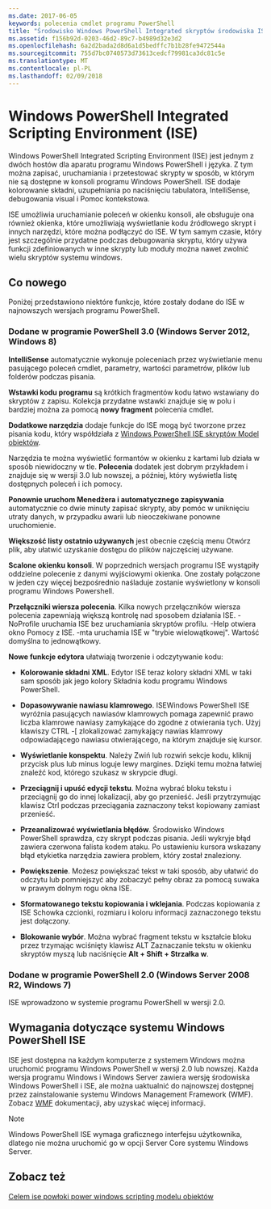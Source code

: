 ```yaml
---
ms.date: 2017-06-05
keywords: polecenia cmdlet programu PowerShell
title: "Środowisko Windows PowerShell Integrated skryptów środowiska ISE"
ms.assetid: f156b92d-0203-46d2-89c7-b4989d32e3d2
ms.openlocfilehash: 6a2d2bada2d8d6a1d5bedffc7b1b28fe9472544a
ms.sourcegitcommit: 755d7bc0740573d73613cedcf79981ca3dc81c5e
ms.translationtype: MT
ms.contentlocale: pl-PL
ms.lasthandoff: 02/09/2018
---
```

# <a name="windows-powershell-integrated-scripting-environment-ise"></a>Windows PowerShell Integrated Scripting Environment (ISE)

Windows PowerShell Integrated Scripting Environment (ISE) jest jednym z dwóch hostów dla aparatu programu Windows PowerShell i języka. Z tym można zapisać, uruchamiania i przetestować skrypty w sposób, w którym nie są dostępne w konsoli programu Windows PowerShell. ISE dodaje kolorowanie składni, uzupełniania po naciśnięciu tabulatora, IntelliSense, debugowania visual i Pomoc kontekstowa.

ISE umożliwia uruchamianie poleceń w okienku konsoli, ale obsługuje ona również okienka, które umożliwiają wyświetlanie kodu źródłowego skrypt i innych narzędzi, które można podłączyć do ISE. W tym samym czasie, który jest szczególnie przydatne podczas debugowania skryptu, który używa funkcji zdefiniowanych w inne skrypty lub moduły można nawet zwolnić wielu skryptów systemu windows.

## <a name="whats-new"></a>Co nowego

Poniżej przedstawiono niektóre funkcje, które zostały dodane do ISE w najnowszych wersjach programu PowerShell.

### <a name="added-in-powershell-30-windows-server-2012-windows-8"></a>Dodane w programie PowerShell 3.0 (Windows Server 2012, Windows 8)

**IntelliSense** automatycznie wykonuje poleceniach przez wyświetlanie menu pasującego poleceń cmdlet, parametry, wartości parametrów, plików lub folderów podczas pisania.

**Wstawki kodu programu** są krótkich fragmentów kodu łatwo wstawiany do skryptów z zapisu. Kolekcja przydatne wstawki znajduje się w polu i bardziej można za pomocą **nowy fragment** polecenia cmdlet.

**Dodatkowe narzędzia** dodaje funkcje do ISE mogą być tworzone przez pisania kodu, który współdziała z [Windows PowerShell ISE skryptów Model obiektów](../../core-powershell/ise/The-ISE-Object-Model-Hierarchy.md).

Narzędzia te można wyświetlić formantów w okienku z kartami lub działa w sposób niewidoczny w tle. **Polecenia** dodatek jest dobrym przykładem i znajduje się w wersji 3.0 lub nowszej, a później, który wyświetla listę dostępnych poleceń i ich pomocy.

**Ponownie uruchom Menedżera i automatycznego zapisywania** automatycznie co dwie minuty zapisać skrypty, aby pomóc w uniknięciu utraty danych, w przypadku awarii lub nieoczekiwane ponowne uruchomienie.

**Większość listy ostatnio używanych** jest obecnie częścią menu Otwórz plik, aby ułatwić uzyskanie dostępu do plików najczęściej używane.

**Scalone okienku konsoli**. W poprzednich wersjach programu ISE wystąpiły oddzielne polecenie z danymi wyjściowymi okienka. One zostały połączone w jeden czy więcej bezpośrednio naśladuje zostanie wyświetlony w konsoli programu Windows Powershell.

**Przełączniki wiersza polecenia**. Kilka nowych przełączników wiersza polecenia zapewniają większą kontrolę nad sposobem działania ISE. -NoProfile uruchamia ISE bez uruchamiania skryptów profilu. -Help otwiera okno Pomocy z ISE. -mta uruchamia ISE w "trybie wielowątkowej". Wartość domyślna to jednowątkowy.

**Nowe funkcje edytora** ułatwiają tworzenie i odczytywanie kodu:

- **Kolorowanie składni XML**. Edytor ISE teraz kolory składni XML w taki sam sposób jak jego kolory Składnia kodu programu Windows PowerShell.

- **Dopasowywanie nawiasu klamrowego**. ISEWindows PowerShell ISE wyróżnia pasujących nawiasów klamrowych pomaga zapewnić prawo liczba klamrowe nawiasy zamykające do zgodne z otwierania tych. Użyj klawiszy CTRL -\[ zlokalizować zamykający nawias klamrowy odpowiadającego nawiasu otwierającego, na którym znajduje się kursor.

- **Wyświetlanie konspektu**. Należy Zwiń lub rozwiń sekcje kodu, kliknij przycisk plus lub minus loguje lewy margines. Dzięki temu można łatwiej znaleźć kod, którego szukasz w skrypcie długi.

- **Przeciągnij i upuść edycji tekstu**. Można wybrać bloku tekstu i przeciągnij go do innej lokalizacji, aby go przenieść. Jeśli przytrzymując klawisz Ctrl podczas przeciągania zaznaczony tekst kopiowany zamiast przenieść.

- **Przeanalizować wyświetlania błędów**. Środowisko Windows PowerShell sprawdza, czy skrypt podczas pisania. Jeśli wykryje błąd zawiera czerwona falista kodem ataku. Po ustawieniu kursora wskazany błąd etykietka narzędzia zawiera problem, który został znaleziony.

- **Powiększenie**. Możesz powiększać tekst w taki sposób, aby ułatwić do odczytu lub pomniejszyć aby zobaczyć pełny obraz za pomocą suwaka w prawym dolnym rogu okna ISE.

- **Sformatowanego tekstu kopiowania i wklejania**. Podczas kopiowania z ISE Schowka czcionki, rozmiaru i koloru informacji zaznaczonego tekstu jest dołączony.

- **Blokowanie wybór**. Można wybrać fragment tekstu w kształcie bloku przez trzymając wciśnięty klawisz ALT Zaznaczanie tekstu w okienku skryptów myszą lub naciśnięcie **Alt + Shift + Strzałka w**.

### <a name="added-in-powershell-20-windows-server-2008-r2-windows-7"></a>Dodane w programie PowerShell 2.0 (Windows Server 2008 R2, Windows 7)

ISE wprowadzono w systemie programu PowerShell w wersji 2.0.

## <a name="requirements-for-running-the-windows-powershell-ise"></a>Wymagania dotyczące systemu Windows PowerShell ISE

ISE jest dostępna na każdym komputerze z systemem Windows można uruchomić programu Windows PowerShell w wersji 2.0 lub nowszej. Każda wersja programu Windows i Windows Server zawiera wersję środowiska Windows PowerShell i ISE, ale można uaktualnić do najnowszej dostępnej przez zainstalowanie systemu Windows Management Framework (WMF). Zobacz [WMF](/powershell/wmf/readme) dokumentacji, aby uzyskać więcej informacji.

> [!NOTE]
> Windows PowerShell ISE wymaga graficznego interfejsu użytkownika, dlatego nie można uruchomić go w opcji Server Core systemu Windows Server.

## <a name="see-also"></a>Zobacz też

[Celem ise powłoki power windows scripting modelu obiektów](../../core-powershell/ise/Purpose-of-the-Windows-PowerShell-ISE-Scripting-Object-Model.md)
